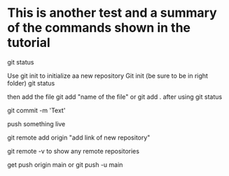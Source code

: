 # This is another test and a summary of the commands shown in the tutorial 
git status 

Use git init to initialize aa new repository 
Git init (be sure to be in right folder)
git status 

then add the file 
git add "name of the file" or git add . after using git status 

git commit -m 'Text'

push something live 

git remote add origin "add link of new repository"

git remote -v to show any remote repositories 

get push origin main or git push -u main 
